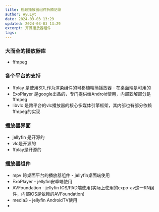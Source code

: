 ```yaml
---
title: 视频播放器组件折腾记录
author: AyuLyt
date: 2024-03-03 13:29
updated: 2024-03-03 13:29
excerpt: 开源播放器组件
tags:
---
```

### 大而全的播放器库

- ffmpeg

### 各个平台的支持

- ffplay 是使用SDL作为渲染组件的可移植精简播放器 - 在桌面端是可用的
- ExoPlayer 是google出品的，专门提供给Android使用，内部软解部分是ffmpeg
- libvlc 是跨平台的vlc播放器的核心多媒体引擎框架，其内部也有部分依赖ffmpeg的实现


### 播放器界面

- jellyfin 是开源的
- vlc是开源的
- ffplay是开源的

### 播放器组件

- mpv 跨桌面平台的播放器组件 - jellyfin桌面端使用
- ExoPlayer - jellyfin安卓端使用
- AVFoundation - jellyfin IOS/PAD端使用(实际上使用的expo-av这一RN组件，内部iOS是依赖的AVFoundation)
- media3 - jellyfin AndroidTV使用
- 